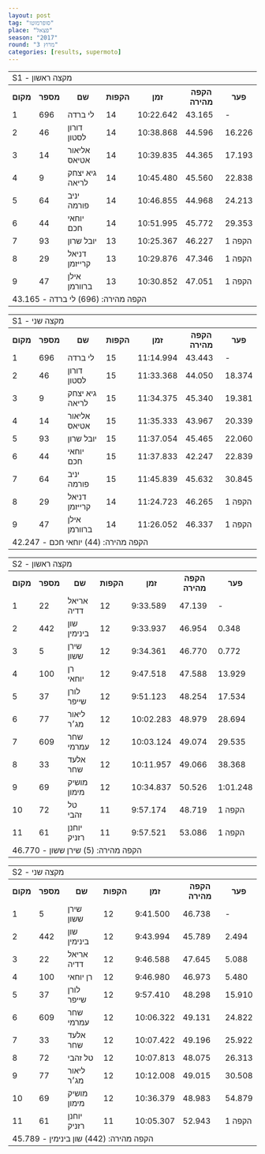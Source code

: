 ```yaml
---
layout: post
tag: "סופרמוטו"
place: "פצאל"
season: "2017"
round: "מרוץ 3"
categories: [results, supermoto]
---
```

<table class="line_color">
    <tr>
        <td colspan="99" class="title_font">S1 - מקצה ראשון</td>
    </tr>
    <tr class="rnkh_bkcolor">
        <th class="rnkh_font">מקום</th>
        <th class="rnkh_font">מספר</th>
        <th class="rnkh_font">שם</th>
        <th class="rnkh_font">הקפות</th>
        <th class="rnkh_font">זמן</th>
        <th class="rnkh_font">הקפה מהירה</th>
        <th class="rnkh_font">פער</th>
    </tr>
    <tr class="rnk_bkcolor">
        <td class="rnk_font">1</td>
        <td class="rnk_font">696</td>
        <td class="rnk_font">לי ברדה</td>
        <td class="rnk_font">14</td>
        <td class="rnk_font">10:22.642</td>
        <td class="rnk_font">43.165</td>
        <td class="rnk_font">-</td>
    </tr>
    <tr class="rnk_bkcolor">
        <td class="rnk_font">2</td>
        <td class="rnk_font">46</td>
        <td class="rnk_font">דורון לסטון</td>
        <td class="rnk_font">14</td>
        <td class="rnk_font">10:38.868</td>
        <td class="rnk_font">44.596</td>
        <td class="rnk_font">16.226</td>
    </tr>
    <tr class="rnk_bkcolor">
        <td class="rnk_font">3</td>
        <td class="rnk_font">14</td>
        <td class="rnk_font">אליאור אטיאס</td>
        <td class="rnk_font">14</td>
        <td class="rnk_font">10:39.835</td>
        <td class="rnk_font">44.365</td>
        <td class="rnk_font">17.193</td>
    </tr>
    <tr class="rnk_bkcolor">
        <td class="rnk_font">4</td>
        <td class="rnk_font">9</td>
        <td class="rnk_font">גיא יצחק לריאה</td>
        <td class="rnk_font">14</td>
        <td class="rnk_font">10:45.480</td>
        <td class="rnk_font">45.560</td>
        <td class="rnk_font">22.838</td>
    </tr>
    <tr class="rnk_bkcolor">
        <td class="rnk_font">5</td>
        <td class="rnk_font">64</td>
        <td class="rnk_font">יניב פורמה</td>
        <td class="rnk_font">14</td>
        <td class="rnk_font">10:46.855</td>
        <td class="rnk_font">44.968</td>
        <td class="rnk_font">24.213</td>
    </tr>
    <tr class="rnk_bkcolor">
        <td class="rnk_font">6</td>
        <td class="rnk_font">44</td>
        <td class="rnk_font">יוחאי חכם</td>
        <td class="rnk_font">14</td>
        <td class="rnk_font">10:51.995</td>
        <td class="rnk_font">45.772</td>
        <td class="rnk_font">29.353</td>
    </tr>
    <tr class="rnk_bkcolor">
        <td class="rnk_font">7</td>
        <td class="rnk_font">93</td>
        <td class="rnk_font">יובל שרון</td>
        <td class="rnk_font">13</td>
        <td class="rnk_font">10:25.367</td>
        <td class="rnk_font">46.227</td>
        <td class="rnk_font">1 הקפה</td>
    </tr>
    <tr class="rnk_bkcolor">
        <td class="rnk_font">8</td>
        <td class="rnk_font">29</td>
        <td class="rnk_font">דניאל קרייזמן</td>
        <td class="rnk_font">13</td>
        <td class="rnk_font">10:29.876</td>
        <td class="rnk_font">47.346</td>
        <td class="rnk_font">1 הקפה</td>
    </tr>
    <tr class="rnk_bkcolor">
        <td class="rnk_font">9</td>
        <td class="rnk_font">47</td>
        <td class="rnk_font">אילן ברוורמן</td>
        <td class="rnk_font">13</td>
        <td class="rnk_font">10:30.852</td>
        <td class="rnk_font">47.051</td>
        <td class="rnk_font">1 הקפה</td>
    </tr>
    <tr>
        <td colspan="99" class="comment_font">הקפה מהירה: (696) לי ברדה - 43.165</td>
    </tr>
</table>
<table class="line_color">
    <tr>
        <td colspan="99" class="title_font">S1 - מקצה שני</td>
    </tr>
    <tr class="rnkh_bkcolor">
        <th class="rnkh_font">מקום</th>
        <th class="rnkh_font">מספר</th>
        <th class="rnkh_font">שם</th>
        <th class="rnkh_font">הקפות</th>
        <th class="rnkh_font">זמן</th>
        <th class="rnkh_font">הקפה מהירה</th>
        <th class="rnkh_font">פער</th>
    </tr>
    <tr class="rnk_bkcolor">
        <td class="rnk_font">1</td>
        <td class="rnk_font">696</td>
        <td class="rnk_font">לי ברדה</td>
        <td class="rnk_font">15</td>
        <td class="rnk_font">11:14.994</td>
        <td class="rnk_font">43.443</td>
        <td class="rnk_font">-</td>
    </tr>
    <tr class="rnk_bkcolor">
        <td class="rnk_font">2</td>
        <td class="rnk_font">46</td>
        <td class="rnk_font">דורון לסטון</td>
        <td class="rnk_font">15</td>
        <td class="rnk_font">11:33.368</td>
        <td class="rnk_font">44.050</td>
        <td class="rnk_font">18.374</td>
    </tr>
    <tr class="rnk_bkcolor">
        <td class="rnk_font">3</td>
        <td class="rnk_font">9</td>
        <td class="rnk_font">גיא יצחק לריאה</td>
        <td class="rnk_font">15</td>
        <td class="rnk_font">11:34.375</td>
        <td class="rnk_font">45.340</td>
        <td class="rnk_font">19.381</td>
    </tr>
    <tr class="rnk_bkcolor">
        <td class="rnk_font">4</td>
        <td class="rnk_font">14</td>
        <td class="rnk_font">אליאור אטיאס</td>
        <td class="rnk_font">15</td>
        <td class="rnk_font">11:35.333</td>
        <td class="rnk_font">43.967</td>
        <td class="rnk_font">20.339</td>
    </tr>
    <tr class="rnk_bkcolor">
        <td class="rnk_font">5</td>
        <td class="rnk_font">93</td>
        <td class="rnk_font">יובל שרון</td>
        <td class="rnk_font">15</td>
        <td class="rnk_font">11:37.054</td>
        <td class="rnk_font">45.465</td>
        <td class="rnk_font">22.060</td>
    </tr>
    <tr class="rnk_bkcolor">
        <td class="rnk_font">6</td>
        <td class="rnk_font">44</td>
        <td class="rnk_font">יוחאי חכם</td>
        <td class="rnk_font">15</td>
        <td class="rnk_font">11:37.833</td>
        <td class="rnk_font">42.247</td>
        <td class="rnk_font">22.839</td>
    </tr>
    <tr class="rnk_bkcolor">
        <td class="rnk_font">7</td>
        <td class="rnk_font">64</td>
        <td class="rnk_font">יניב פורמה</td>
        <td class="rnk_font">15</td>
        <td class="rnk_font">11:45.839</td>
        <td class="rnk_font">45.632</td>
        <td class="rnk_font">30.845</td>
    </tr>
    <tr class="rnk_bkcolor">
        <td class="rnk_font">8</td>
        <td class="rnk_font">29</td>
        <td class="rnk_font">דניאל קרייזמן</td>
        <td class="rnk_font">14</td>
        <td class="rnk_font">11:24.723</td>
        <td class="rnk_font">46.265</td>
        <td class="rnk_font">1 הקפה</td>
    </tr>
    <tr class="rnk_bkcolor">
        <td class="rnk_font">9</td>
        <td class="rnk_font">47</td>
        <td class="rnk_font">אילן ברוורמן</td>
        <td class="rnk_font">14</td>
        <td class="rnk_font">11:26.052</td>
        <td class="rnk_font">46.337</td>
        <td class="rnk_font">1 הקפה</td>
    </tr>
    <tr>
        <td colspan="99" class="comment_font">הקפה מהירה: (44) יוחאי חכם - 42.247</td>
    </tr>
</table>
<table class="line_color">
    <tr>
        <td colspan="99" class="title_font">S2 - מקצה ראשון</td>
    </tr>
    <tr class="rnkh_bkcolor">
        <th class="rnkh_font">מקום</th>
        <th class="rnkh_font">מספר</th>
        <th class="rnkh_font">שם</th>
        <th class="rnkh_font">הקפות</th>
        <th class="rnkh_font">זמן</th>
        <th class="rnkh_font">הקפה מהירה</th>
        <th class="rnkh_font">פער</th>
    </tr>
    <tr class="rnk_bkcolor">
        <td class="rnk_font">1</td>
        <td class="rnk_font">22</td>
        <td class="rnk_font">אריאל דדיה</td>
        <td class="rnk_font">12</td>
        <td class="rnk_font">9:33.589</td>
        <td class="rnk_font">47.139</td>
        <td class="rnk_font">-</td>
    </tr>
    <tr class="rnk_bkcolor">
        <td class="rnk_font">2</td>
        <td class="rnk_font">442</td>
        <td class="rnk_font">שון בינימין</td>
        <td class="rnk_font">12</td>
        <td class="rnk_font">9:33.937</td>
        <td class="rnk_font">46.954</td>
        <td class="rnk_font">0.348</td>
    </tr>
    <tr class="rnk_bkcolor">
        <td class="rnk_font">3</td>
        <td class="rnk_font">5</td>
        <td class="rnk_font">שירן ששון</td>
        <td class="rnk_font">12</td>
        <td class="rnk_font">9:34.361</td>
        <td class="rnk_font">46.770</td>
        <td class="rnk_font">0.772</td>
    </tr>
    <tr class="rnk_bkcolor">
        <td class="rnk_font">4</td>
        <td class="rnk_font">100</td>
        <td class="rnk_font">רן יוחאי</td>
        <td class="rnk_font">12</td>
        <td class="rnk_font">9:47.518</td>
        <td class="rnk_font">47.588</td>
        <td class="rnk_font">13.929</td>
    </tr>
    <tr class="rnk_bkcolor">
        <td class="rnk_font">5</td>
        <td class="rnk_font">37</td>
        <td class="rnk_font">לורן שייפר</td>
        <td class="rnk_font">12</td>
        <td class="rnk_font">9:51.123</td>
        <td class="rnk_font">48.254</td>
        <td class="rnk_font">17.534</td>
    </tr>
    <tr class="rnk_bkcolor">
        <td class="rnk_font">6</td>
        <td class="rnk_font">77</td>
        <td class="rnk_font">ליאור מג׳ר</td>
        <td class="rnk_font">12</td>
        <td class="rnk_font">10:02.283</td>
        <td class="rnk_font">48.979</td>
        <td class="rnk_font">28.694</td>
    </tr>
    <tr class="rnk_bkcolor">
        <td class="rnk_font">7</td>
        <td class="rnk_font">609</td>
        <td class="rnk_font">שחר עמרמי</td>
        <td class="rnk_font">12</td>
        <td class="rnk_font">10:03.124</td>
        <td class="rnk_font">49.074</td>
        <td class="rnk_font">29.535</td>
    </tr>
    <tr class="rnk_bkcolor">
        <td class="rnk_font">8</td>
        <td class="rnk_font">33</td>
        <td class="rnk_font">אלעד שחר</td>
        <td class="rnk_font">12</td>
        <td class="rnk_font">10:11.957</td>
        <td class="rnk_font">49.066</td>
        <td class="rnk_font">38.368</td>
    </tr>
    <tr class="rnk_bkcolor">
        <td class="rnk_font">9</td>
        <td class="rnk_font">69</td>
        <td class="rnk_font">מושיק מימון</td>
        <td class="rnk_font">12</td>
        <td class="rnk_font">10:34.837</td>
        <td class="rnk_font">50.526</td>
        <td class="rnk_font">1:01.248</td>
    </tr>
    <tr class="rnk_bkcolor">
        <td class="rnk_font">10</td>
        <td class="rnk_font">72</td>
        <td class="rnk_font">טל זהבי</td>
        <td class="rnk_font">11</td>
        <td class="rnk_font">9:57.174</td>
        <td class="rnk_font">48.719</td>
        <td class="rnk_font">1 הקפה</td>
    </tr>
    <tr class="rnk_bkcolor">
        <td class="rnk_font">11</td>
        <td class="rnk_font">61</td>
        <td class="rnk_font">יוחנן רזניק</td>
        <td class="rnk_font">11</td>
        <td class="rnk_font">9:57.521</td>
        <td class="rnk_font">53.086</td>
        <td class="rnk_font">1 הקפה</td>
    </tr>
    <tr>
        <td colspan="99" class="comment_font">הקפה מהירה: (5) שירן ששון - 46.770</td>
    </tr>
</table>
<table class="line_color">
    <tr>
        <td colspan="99" class="title_font">S2 - מקצה שני</td>
    </tr>
    <tr class="rnkh_bkcolor">
        <th class="rnkh_font">מקום</th>
        <th class="rnkh_font">מספר</th>
        <th class="rnkh_font">שם</th>
        <th class="rnkh_font">הקפות</th>
        <th class="rnkh_font">זמן</th>
        <th class="rnkh_font">הקפה מהירה</th>
        <th class="rnkh_font">פער</th>
    </tr>
    <tr class="rnk_bkcolor">
        <td class="rnk_font">1</td>
        <td class="rnk_font">5</td>
        <td class="rnk_font">שירן ששון</td>
        <td class="rnk_font">12</td>
        <td class="rnk_font">9:41.500</td>
        <td class="rnk_font">46.738</td>
        <td class="rnk_font">-</td>
    </tr>
    <tr class="rnk_bkcolor">
        <td class="rnk_font">2</td>
        <td class="rnk_font">442</td>
        <td class="rnk_font">שון בינימין</td>
        <td class="rnk_font">12</td>
        <td class="rnk_font">9:43.994</td>
        <td class="rnk_font">45.789</td>
        <td class="rnk_font">2.494</td>
    </tr>
    <tr class="rnk_bkcolor">
        <td class="rnk_font">3</td>
        <td class="rnk_font">22</td>
        <td class="rnk_font">אריאל דדיה</td>
        <td class="rnk_font">12</td>
        <td class="rnk_font">9:46.588</td>
        <td class="rnk_font">47.645</td>
        <td class="rnk_font">5.088</td>
    </tr>
    <tr class="rnk_bkcolor">
        <td class="rnk_font">4</td>
        <td class="rnk_font">100</td>
        <td class="rnk_font">רן יוחאי</td>
        <td class="rnk_font">12</td>
        <td class="rnk_font">9:46.980</td>
        <td class="rnk_font">46.973</td>
        <td class="rnk_font">5.480</td>
    </tr>
    <tr class="rnk_bkcolor">
        <td class="rnk_font">5</td>
        <td class="rnk_font">37</td>
        <td class="rnk_font">לורן שייפר</td>
        <td class="rnk_font">12</td>
        <td class="rnk_font">9:57.410</td>
        <td class="rnk_font">48.298</td>
        <td class="rnk_font">15.910</td>
    </tr>
    <tr class="rnk_bkcolor">
        <td class="rnk_font">6</td>
        <td class="rnk_font">609</td>
        <td class="rnk_font">שחר עמרמי</td>
        <td class="rnk_font">12</td>
        <td class="rnk_font">10:06.322</td>
        <td class="rnk_font">49.131</td>
        <td class="rnk_font">24.822</td>
    </tr>
    <tr class="rnk_bkcolor">
        <td class="rnk_font">7</td>
        <td class="rnk_font">33</td>
        <td class="rnk_font">אלעד שחר</td>
        <td class="rnk_font">12</td>
        <td class="rnk_font">10:07.422</td>
        <td class="rnk_font">49.196</td>
        <td class="rnk_font">25.922</td>
    </tr>
    <tr class="rnk_bkcolor">
        <td class="rnk_font">8</td>
        <td class="rnk_font">72</td>
        <td class="rnk_font">טל זהבי</td>
        <td class="rnk_font">12</td>
        <td class="rnk_font">10:07.813</td>
        <td class="rnk_font">48.075</td>
        <td class="rnk_font">26.313</td>
    </tr>
    <tr class="rnk_bkcolor">
        <td class="rnk_font">9</td>
        <td class="rnk_font">77</td>
        <td class="rnk_font">ליאור מג׳ר</td>
        <td class="rnk_font">12</td>
        <td class="rnk_font">10:12.008</td>
        <td class="rnk_font">49.015</td>
        <td class="rnk_font">30.508</td>
    </tr>
    <tr class="rnk_bkcolor">
        <td class="rnk_font">10</td>
        <td class="rnk_font">69</td>
        <td class="rnk_font">מושיק מימון</td>
        <td class="rnk_font">12</td>
        <td class="rnk_font">10:36.379</td>
        <td class="rnk_font">48.983</td>
        <td class="rnk_font">54.879</td>
    </tr>
    <tr class="rnk_bkcolor">
        <td class="rnk_font">11</td>
        <td class="rnk_font">61</td>
        <td class="rnk_font">יוחנן רזניק</td>
        <td class="rnk_font">11</td>
        <td class="rnk_font">10:05.307</td>
        <td class="rnk_font">52.943</td>
        <td class="rnk_font">1 הקפה</td>
    </tr>
    <tr>
        <td colspan="99" class="comment_font">הקפה מהירה: (442) שון בינימין - 45.789</td>
    </tr>
</table>
